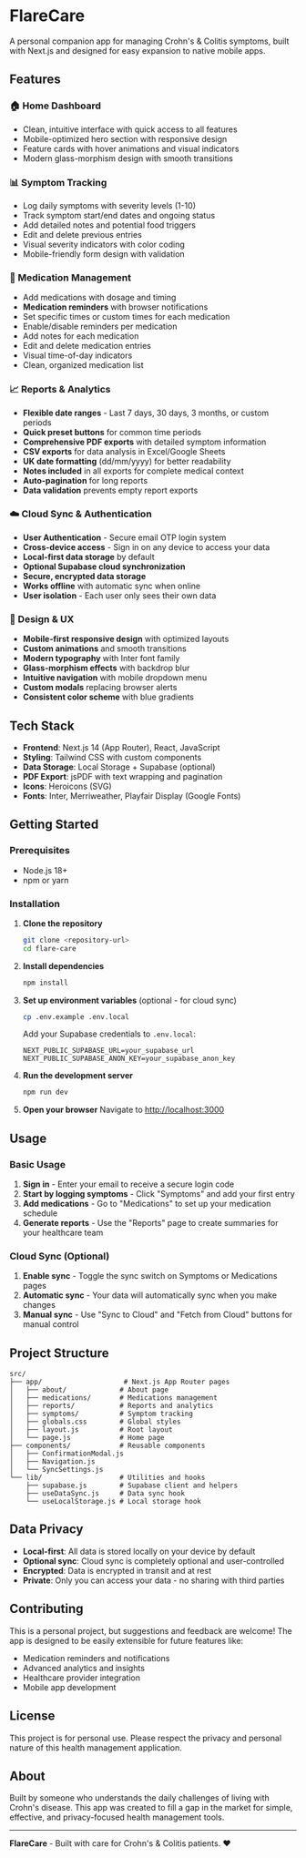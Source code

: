 # FlareCare

A personal companion app for managing Crohn's & Colitis symptoms, built with Next.js and designed for easy expansion to native mobile apps.

## Features

### 🏠 Home Dashboard
- Clean, intuitive interface with quick access to all features
- Mobile-optimized hero section with responsive design
- Feature cards with hover animations and visual indicators
- Modern glass-morphism design with smooth transitions

### 📊 Symptom Tracking
- Log daily symptoms with severity levels (1-10)
- Track symptom start/end dates and ongoing status
- Add detailed notes and potential food triggers
- Edit and delete previous entries
- Visual severity indicators with color coding
- Mobile-friendly form design with validation

### 💊 Medication Management
- Add medications with dosage and timing
- **Medication reminders** with browser notifications
- Set specific times or custom times for each medication
- Enable/disable reminders per medication
- Add notes for each medication
- Edit and delete medication entries
- Visual time-of-day indicators
- Clean, organized medication list

### 📈 Reports & Analytics
- **Flexible date ranges** - Last 7 days, 30 days, 3 months, or custom periods
- **Quick preset buttons** for common time periods
- **Comprehensive PDF exports** with detailed symptom information
- **CSV exports** for data analysis in Excel/Google Sheets
- **UK date formatting** (dd/mm/yyyy) for better readability
- **Notes included** in all exports for complete medical context
- **Auto-pagination** for long reports
- **Data validation** prevents empty report exports

### ☁️ Cloud Sync & Authentication
- **User Authentication** - Secure email OTP login system
- **Cross-device access** - Sign in on any device to access your data
- **Local-first data storage** by default
- **Optional Supabase cloud synchronization**
- **Secure, encrypted data storage**
- **Works offline** with automatic sync when online
- **User isolation** - Each user only sees their own data

### 🎨 Design & UX
- **Mobile-first responsive design** with optimized layouts
- **Custom animations** and smooth transitions
- **Modern typography** with Inter font family
- **Glass-morphism effects** with backdrop blur
- **Intuitive navigation** with mobile dropdown menu
- **Custom modals** replacing browser alerts
- **Consistent color scheme** with blue gradients

## Tech Stack

- **Frontend**: Next.js 14 (App Router), React, JavaScript
- **Styling**: Tailwind CSS with custom components
- **Data Storage**: Local Storage + Supabase (optional)
- **PDF Export**: jsPDF with text wrapping and pagination
- **Icons**: Heroicons (SVG)
- **Fonts**: Inter, Merriweather, Playfair Display (Google Fonts)

## Getting Started

### Prerequisites
- Node.js 18+ 
- npm or yarn

### Installation

1. **Clone the repository**
   ```bash
   git clone <repository-url>
   cd flare-care
   ```

2. **Install dependencies**
   ```bash
   npm install
   ```

3. **Set up environment variables** (optional - for cloud sync)
   ```bash
   cp .env.example .env.local
   ```
   Add your Supabase credentials to `.env.local`:
   ```
   NEXT_PUBLIC_SUPABASE_URL=your_supabase_url
   NEXT_PUBLIC_SUPABASE_ANON_KEY=your_supabase_anon_key
   ```

4. **Run the development server**
   ```bash
   npm run dev
   ```

5. **Open your browser**
   Navigate to [http://localhost:3000](http://localhost:3000)

## Usage

### Basic Usage
1. **Sign in** - Enter your email to receive a secure login code
2. **Start by logging symptoms** - Click "Symptoms" and add your first entry
3. **Add medications** - Go to "Medications" to set up your medication schedule
4. **Generate reports** - Use the "Reports" page to create summaries for your healthcare team

### Cloud Sync (Optional)
1. **Enable sync** - Toggle the sync switch on Symptoms or Medications pages
2. **Automatic sync** - Your data will automatically sync when you make changes
3. **Manual sync** - Use "Sync to Cloud" and "Fetch from Cloud" buttons for manual control

## Project Structure

```
src/
├── app/                    # Next.js App Router pages
│   ├── about/             # About page
│   ├── medications/       # Medications management
│   ├── reports/           # Reports and analytics
│   ├── symptoms/          # Symptom tracking
│   ├── globals.css        # Global styles
│   ├── layout.js          # Root layout
│   └── page.js            # Home page
├── components/            # Reusable components
│   ├── ConfirmationModal.js
│   ├── Navigation.js
│   └── SyncSettings.js
└── lib/                   # Utilities and hooks
    ├── supabase.js        # Supabase client and helpers
    ├── useDataSync.js     # Data sync hook
    └── useLocalStorage.js # Local storage hook
```

## Data Privacy

- **Local-first**: All data is stored locally on your device by default
- **Optional sync**: Cloud sync is completely optional and user-controlled
- **Encrypted**: Data is encrypted in transit and at rest
- **Private**: Only you can access your data - no sharing with third parties

## Contributing

This is a personal project, but suggestions and feedback are welcome! The app is designed to be easily extensible for future features like:
- Medication reminders and notifications
- Advanced analytics and insights
- Healthcare provider integration
- Mobile app development

## License

This project is for personal use. Please respect the privacy and personal nature of this health management application.

## About

Built by someone who understands the daily challenges of living with Crohn's disease. This app was created to fill a gap in the market for simple, effective, and privacy-focused health management tools.

---

**FlareCare** - Built with care for Crohn's & Colitis patients. ❤️
